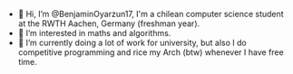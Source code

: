 - 👋 Hi, I’m @BenjaminOyarzun17, I'm a chilean computer science student at the RWTH Aachen, Germany (freshman year). 
- 👀 I’m interested in maths and algorithms. 
- 🌱 I’m currently doing a lot of work for university, but also I do competitive programming and rice my Arch (btw) whenever I have free time. 


<!---
BenjaminOyarzun17/BenjaminOyarzun17 is a ✨ special ✨ repository because its `README.md` (this file) appears on your GitHub profile.
You can click the Preview link to take a look at your changes.
--->
